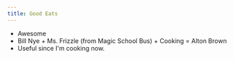 ```yaml
---
title: Good Eats
---
```


+ Awesome
+ Bill Nye + Ms. Frizzle (from Magic School Bus) + Cooking = Alton Brown
+ Useful since I'm cooking now.

